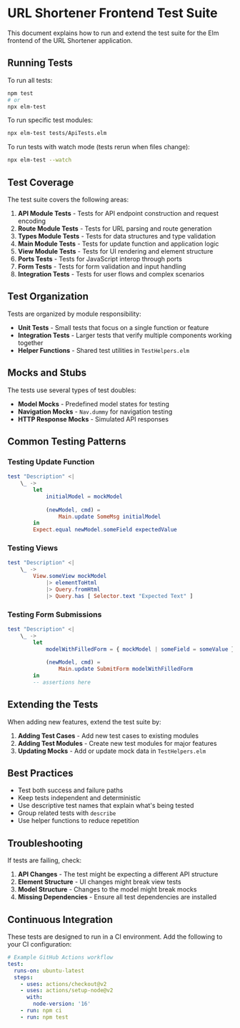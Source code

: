 # URL Shortener Frontend Test Suite

This document explains how to run and extend the test suite for the Elm frontend of the URL Shortener application.

## Running Tests

To run all tests:

```bash
npm test
# or
npx elm-test
```

To run specific test modules:

```bash
npx elm-test tests/ApiTests.elm
```

To run tests with watch mode (tests rerun when files change):

```bash
npx elm-test --watch
```

## Test Coverage

The test suite covers the following areas:

1. **API Module Tests** - Tests for API endpoint construction and request encoding
2. **Route Module Tests** - Tests for URL parsing and route generation
3. **Types Module Tests** - Tests for data structures and type validation
4. **Main Module Tests** - Tests for update function and application logic
5. **View Module Tests** - Tests for UI rendering and element structure
6. **Ports Tests** - Tests for JavaScript interop through ports
7. **Form Tests** - Tests for form validation and input handling
8. **Integration Tests** - Tests for user flows and complex scenarios

## Test Organization

Tests are organized by module responsibility:

- **Unit Tests** - Small tests that focus on a single function or feature
- **Integration Tests** - Larger tests that verify multiple components working together
- **Helper Functions** - Shared test utilities in `TestHelpers.elm`

## Mocks and Stubs

The tests use several types of test doubles:

- **Model Mocks** - Predefined model states for testing
- **Navigation Mocks** - `Nav.dummy` for navigation testing
- **HTTP Response Mocks** - Simulated API responses

## Common Testing Patterns

### Testing Update Function

```elm
test "Description" <|
    \_ ->
        let
            initialModel = mockModel
            
            (newModel, cmd) =
                Main.update SomeMsg initialModel
        in
        Expect.equal newModel.someField expectedValue
```

### Testing Views

```elm
test "Description" <|
    \_ ->
        View.someView mockModel
            |> elementToHtml
            |> Query.fromHtml
            |> Query.has [ Selector.text "Expected Text" ]
```

### Testing Form Submissions

```elm
test "Description" <|
    \_ ->
        let
            modelWithFilledForm = { mockModel | someField = someValue }
            
            (newModel, cmd) =
                Main.update SubmitForm modelWithFilledForm
        in
        -- assertions here
```

## Extending the Tests

When adding new features, extend the test suite by:

1. **Adding Test Cases** - Add new test cases to existing modules
2. **Adding Test Modules** - Create new test modules for major features
3. **Updating Mocks** - Add or update mock data in `TestHelpers.elm`

## Best Practices

- Test both success and failure paths
- Keep tests independent and deterministic
- Use descriptive test names that explain what's being tested
- Group related tests with `describe`
- Use helper functions to reduce repetition

## Troubleshooting

If tests are failing, check:

1. **API Changes** - The test might be expecting a different API structure
2. **Element Structure** - UI changes might break view tests
3. **Model Structure** - Changes to the model might break mocks
4. **Missing Dependencies** - Ensure all test dependencies are installed

## Continuous Integration

These tests are designed to run in a CI environment. Add the following to your CI configuration:

```yaml
# Example GitHub Actions workflow
test:
  runs-on: ubuntu-latest
  steps:
    - uses: actions/checkout@v2
    - uses: actions/setup-node@v2
      with:
        node-version: '16'
    - run: npm ci
    - run: npm test
```